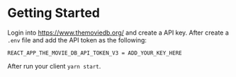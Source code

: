 # Getting Started

Login into https://www.themoviedb.org/ and create a API key. After create a `.env` file and add the API token as the following:

```
REACT_APP_THE_MOVIE_DB_API_TOKEN_V3 = ADD_YOUR_KEY_HERE
```

After run your client `yarn start`.
